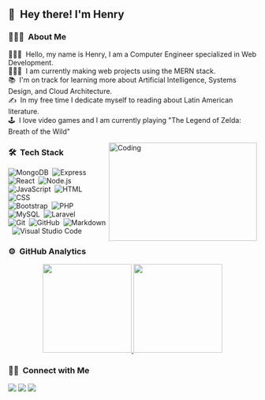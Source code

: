 



 ## 👋 &nbsp;Hey there! I'm Henry 

### 👨🏻‍💻 &nbsp;About Me

👨🏻‍💼  &nbsp;Hello, my name is Henry, I am a Computer Engineer specialized in Web Development.\
👨🏻‍💻 &nbsp;I am currently making web projects using the MERN stack.\
📚 &nbsp;I'm on track for learning more about Artificial Intelligence, Systems Design, and Cloud Architecture.\
✍️ &nbsp;In my free time I dedicate myself to reading about Latin American literature.\
🕹️ &nbsp;I love video games and I am currently playing "The Legend of Zelda: Breath of the Wild"





<img alt="Coding" src="https://user-images.githubusercontent.com/29009340/174422512-96cc5ff8-a1e2-40b1-ae54-ec72d3c57bff.gif" width="300px" height="200px" align="right"/>






### 🛠 &nbsp;Tech Stack

![MongoDB](https://img.shields.io/badge/-mongodb-05122A?style=flat&logo=mongodb)&nbsp;
![Express](https://img.shields.io/badge/-express-05122A?style=flat&logo=express)&nbsp;
![React](https://img.shields.io/badge/-React-05122A?style=flat&logo=react)&nbsp;
![Node.js](https://img.shields.io/badge/-Node.js-05122A?style=flat&logo=node.js)\
![JavaScript](https://img.shields.io/badge/-JavaScript-05122A?style=flat&logo=javascript)&nbsp;
![HTML](https://img.shields.io/badge/-HTML-05122A?style=flat&logo=HTML5)&nbsp;
![CSS](https://img.shields.io/badge/-CSS-05122A?style=flat&logo=CSS3&logoColor=1572B6)\
![Bootstrap](https://img.shields.io/badge/-Bootstrap-05122A?style=flat&logo=bootstrap&logoColor=563D7C)&nbsp;
![PHP](https://img.shields.io/badge/-PHP-05122A?style=flat&logo=PHP)&nbsp;
![MySQL](https://img.shields.io/badge/-MySQL-05122A?style=flat&logo=mysql)&nbsp;
![Laravel](https://img.shields.io/badge/-laravel-05122A?style=flat&logo=laravel)\
![Git](https://img.shields.io/badge/-Git-05122A?style=flat&logo=git)&nbsp;
![GitHub](https://img.shields.io/badge/-GitHub-05122A?style=flat&logo=github)&nbsp;
![Markdown](https://img.shields.io/badge/-Markdown-05122A?style=flat&logo=markdown)&nbsp;
![Visual Studio Code](https://img.shields.io/badge/-Visual%20Studio%20Code-05122A?style=flat&logo=visual-studio-code&logoColor=007ACC)&nbsp;



### ⚙️ &nbsp;GitHub Analytics

<p align="center">
<a href="https://github.com/HenryTene">
  <img height="180em" src="https://github-readme-stats-eight-theta.vercel.app/api?username=HenryTene&show_icons=true&theme=algolia&include_all_commits=true&count_private=true"/>
  <img height="180em" src="https://github-readme-stats-eight-theta.vercel.app/api/top-langs/?username=HenryTene&layout=compact&langs_count=8&theme=algolia"/>
</a>
</p>


### 🤝🏻 &nbsp;Connect with Me

<p align="center">

<a href="https://linkedin.com/in/henry-tene-torres"><img src="https://img.shields.io/badge/-Henry%20Tene-0077B5?style=flat&logo=Linkedin&logoColor=white"/></a>
<a href="https://www.instagram.com/henryttdev/"><img src="https://img.shields.io/badge/-@henryttdev-E4405F?style=flat&logo=Instagram&logoColor=white"/></a>
 <a href="https://twitter.com/henrytenet"><img src="https://img.shields.io/badge/-@henrytenet-1A8CD8?style=flat&logo=Twitter&logoColor=white"/></a>

</p>


<!--
**HenryTene/HenryTene** is a ✨ _special_ ✨ repository because its `README.md` (this file) appears on your GitHub profile.

Here are some ideas to get you started:

- 🔭 I’m currently working on ...
- 🌱 I’m currently learning ...
- 👯 I’m looking to collaborate on ...
- 🤔 I’m looking for help with ...
- 💬 Ask me about ...
- 📫 How to reach me: ...
- 😄 Pronouns: ...
- ⚡ Fun fact: ...
-->
